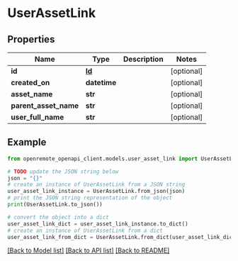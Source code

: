 # UserAssetLink


## Properties

Name | Type | Description | Notes
------------ | ------------- | ------------- | -------------
**id** | [**Id**](Id.md) |  | [optional] 
**created_on** | **datetime** |  | [optional] 
**asset_name** | **str** |  | [optional] 
**parent_asset_name** | **str** |  | [optional] 
**user_full_name** | **str** |  | [optional] 

## Example

```python
from openremote_openapi_client.models.user_asset_link import UserAssetLink

# TODO update the JSON string below
json = "{}"
# create an instance of UserAssetLink from a JSON string
user_asset_link_instance = UserAssetLink.from_json(json)
# print the JSON string representation of the object
print(UserAssetLink.to_json())

# convert the object into a dict
user_asset_link_dict = user_asset_link_instance.to_dict()
# create an instance of UserAssetLink from a dict
user_asset_link_from_dict = UserAssetLink.from_dict(user_asset_link_dict)
```
[[Back to Model list]](../README.md#documentation-for-models) [[Back to API list]](../README.md#documentation-for-api-endpoints) [[Back to README]](../README.md)


